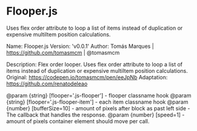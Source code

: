 # Flooper.js
Uses flex order attribute to loop a list of items instead of duplication or expensive multiItem position calculations.


Name: Flooper.js
Version: 'v0.0.1'
Author: Tomás Marques | https://github.com/tomasmcm | @tomasmcm

Description: Flex order looper. Uses flex order attribute to loop a list of items instead of duplication or expensive multiItem position calculations.
Original: https://codepen.io/tomasmcm/pen/eeJpNb
Adaptation: https://github.com/renatodeleao


@param {string} [flooper='.js-flooper']  - flooper classname hook
@param {string} [flooper='.js-flooper-item'] - each item classname hook
@param {number} [bufferSize=10] - amount of pixels after block as past left side - The callback that handles the response.
@param {number} [speed=1] - amount of pixels container element should move per call.
